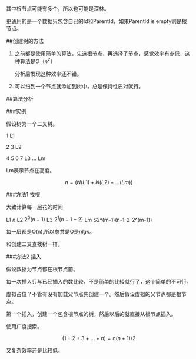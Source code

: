其中根节点可能有多个，所以也可能是深林。

更通用的是一个数据只包含自己的Id和ParentId，如果ParentId is empty则是根节点。

##创建树的方法

1. 之前都是使用简单的算法，先选根节点，再选择子节点，感觉效率有点低，这种算法是$O（n^2）$

    分析后发现这种效率还不错。

1. 可以扫到一个节点就添加到树中，总是保持性质对就行。

##算法分析

###实例

假设树为一个二叉树。

1                   L1

2      3            L2

4   5  6  7         L3
...                 Lm

Lm表示节点在高度。

$$
n=(N(L1)+N(L2)+...(Lm))
$$


###方法1 找根

大致计算每一层花的时间

L1  $n$
L2  $2^0(n-1)$
L3  $2^1(n-1-2)$
Lm  $2^(m-1)(n-1-2-2^(m-1))

每一层都是O(n),所以总共是O是$nlgn$。

和创建二叉查找树一样。

###方法2 插入

假设数据为节点都在根节点前。

每一次插入只与已经插入的数比较，不是简单的比较就行了，这个简单的不可行。


虚拟占位？不管有没有加载父节点先创建一个。然后假设虚拟的父节点都是根节点。

第一个插入，创建一个包含根节点的树，然后以后的就直接从根节点插入。

使用广度搜索。

$$
(1+2+3+...+n)=n(n+1)/2
$$

又复杂效率还是比较低。


